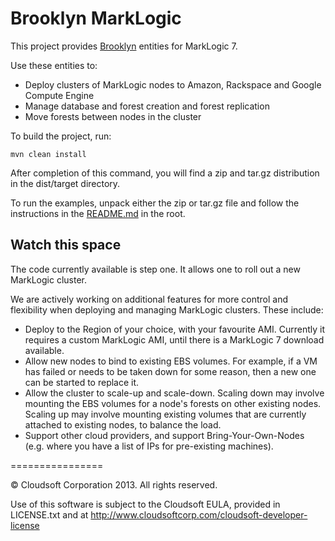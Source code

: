 Brooklyn MarkLogic
==================

This project provides [Brooklyn](http://brooklyncentral.github.io/) entities for MarkLogic 7.

Use these entities to:
* Deploy clusters of MarkLogic nodes to Amazon, Rackspace and Google Compute Engine
* Manage database and forest creation and forest replication
* Move forests between nodes in the cluster

To build the project, run:

`mvn clean install`

After completion of this command, you will find a zip and tar.gz distribution in the dist/target directory.

To run the examples, unpack either the zip or tar.gz file and follow the instructions in the [README.md](https://github.com/cloudsoft/brooklyn-marklogic/blob/master/dist/src/main/dist/README.md) in the root.


Watch this space
----------------

The code currently available is step one. It allows one to roll out a new MarkLogic cluster.

We are actively working on additional features for more control and flexibility when deploying and managing MarkLogic clusters. These include:

* Deploy to the Region of your choice, with your favourite AMI.
  Currently it requires a custom MarkLogic AMI, until there is a MarkLogic 7 download available.
* Allow new nodes to bind to existing EBS volumes. 
  For example, if a VM has failed or needs to be taken down for some reason, then a new one can be started to replace it.
* Allow the cluster to scale-up and scale-down.
  Scaling down may involve mounting the EBS volumes for a node's forests on other existing nodes.
  Scaling up may involve mounting existing volumes that are currently attached to existing nodes, to balance the load.
* Support other cloud providers, and support Bring-Your-Own-Nodes (e.g. where you have a list of IPs for pre-existing machines).

================

&copy; Cloudsoft Corporation 2013. All rights reserved.

Use of this software is subject to the Cloudsoft EULA, provided in LICENSE.txt and at http://www.cloudsoftcorp.com/cloudsoft-developer-license

